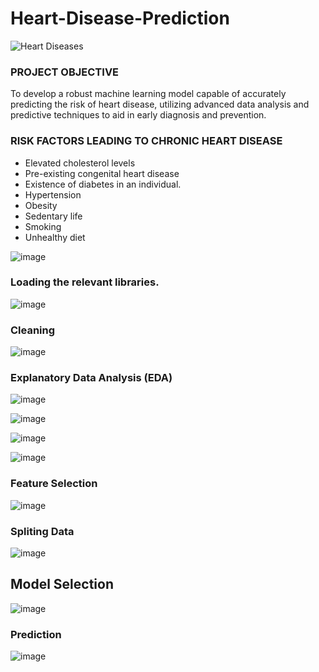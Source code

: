 # Heart-Disease-Prediction
![Heart Diseases](https://github.com/fatmahmedanalyst/Heart-Disease-Prediction/assets/171132858/f65ac4a8-39f7-4c40-911b-1a4c1b48cdc8)

### PROJECT OBJECTIVE
To develop a robust machine learning model capable of accurately predicting the risk of heart disease, utilizing advanced data analysis and predictive techniques to aid in early diagnosis and prevention.

### RISK FACTORS LEADING TO CHRONIC HEART DISEASE
- Elevated cholesterol levels
- Pre-existing congenital heart disease
- Existence of diabetes in an individual.
- Hypertension
- Obesity
- Sedentary life
- Smoking
- Unhealthy diet

 ![image](https://github.com/fatmahmedanalyst/Heart-Disease-Prediction/assets/171132858/26dc6052-9aeb-48a7-ab10-ef698151ebe0)
### Loading the relevant libraries.
![image](https://github.com/fatmahmedanalyst/Heart-Disease-Prediction/assets/171132858/c8b2cfee-d22a-4639-9f77-60152938e732)
### Cleaning
![image](https://github.com/fatmahmedanalyst/Heart-Disease-Prediction/assets/171132858/ebbf2d28-7934-4d95-ad54-c9dfd7ff7af3)
### Explanatory Data Analysis (EDA)
![image](https://github.com/fatmahmedanalyst/Heart-Disease-Prediction/assets/171132858/439e22b0-4a69-40f5-ac5a-d569631e1ce8)

![image](https://github.com/fatmahmedanalyst/Heart-Disease-Prediction/assets/171132858/03ffd3e7-9c2a-41d6-a768-c28e8cb062a3)

![image](https://github.com/fatmahmedanalyst/Heart-Disease-Prediction/assets/171132858/49e88c9b-508b-4177-b83a-cf1d471a5ac0)

![image](https://github.com/fatmahmedanalyst/Heart-Disease-Prediction/assets/171132858/62f90220-298c-47c3-aabc-35e0a246bc48)
### Feature Selection
![image](https://github.com/fatmahmedanalyst/Heart-Disease-Prediction/assets/171132858/bf225c99-4c86-417a-a207-95111e4309da)

### Spliting Data
![image](https://github.com/fatmahmedanalyst/Heart-Disease-Prediction/assets/171132858/35e18ee2-17fb-423a-85b1-0ce204f71f6d)
## Model Selection
![image](https://github.com/fatmahmedanalyst/Heart-Disease-Prediction/assets/171132858/9a1bae14-7185-4b57-af47-28faddb143ad)
### Prediction
![image](https://github.com/fatmahmedanalyst/Heart-Disease-Prediction/assets/171132858/8956979d-491d-4c94-8b32-1489f7929d6d)





